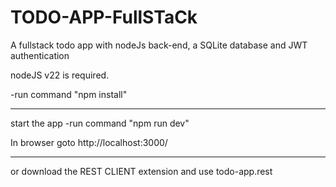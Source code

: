 # TODO-APP-FullSTaCk

A fullstack todo app with nodeJs back-end, a SQLite database and JWT authentication



nodeJS v22 is required.

-run command "npm install"

--------------------------------------
start the app
-run command "npm run dev"

In browser goto http://localhost:3000/ 

---------------------------------------

or download the REST CLIENT extension and use todo-app.rest




